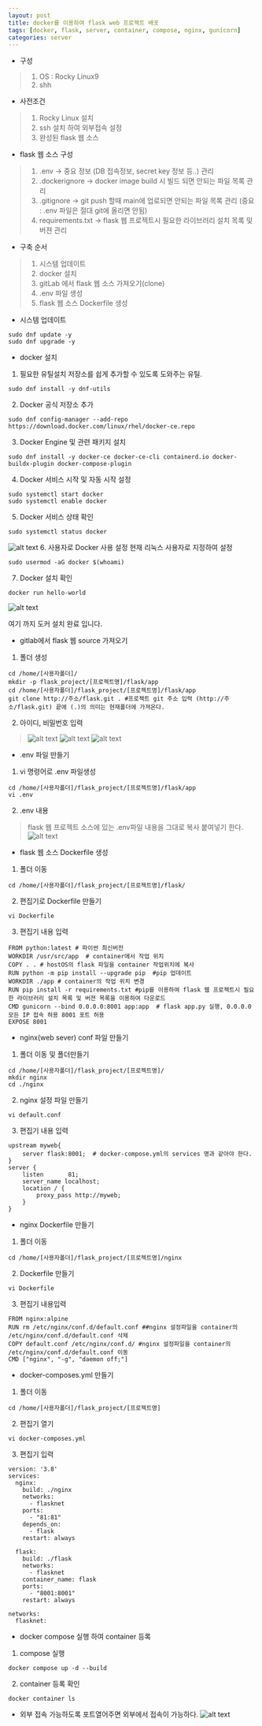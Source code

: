 ```yaml
---
layout: post
title: docker를 이용하여 flask web 프로젝트 배포
tags: [docker, flask, server, container, compose, nginx, gunicorn]
categories: server
---
```


- 구성
> 1. OS : Rocky Linux9
> 2. shh


- 사전조건
> 1. Rocky Linux 설치
> 2. ssh 설치 하여 외부접속 설정
> 3. 완성된 flask 웹 소스


- flask 웹 소스 구성
> 1. .env -> 중요 정보 (DB 접속정보, secret key 정보 등..) 관리
> 2. .dockerignore -> docker image build 시 빌드 되면 안되는 파일 목록 관리
> 3. .gitignore -> git push 할때 main에 업로되면 안되는 파일 목록 관리 (중요 : .env 파일은 절대 git에 올리면 안됨)
> 4. requirements.txt -> flask 웹 프로젝트시 필요한 라이브러리 설치 목록 및 버젼 관리

- 구축 순서
> 1. 시스템 업데이트
> 2. docker 설치
> 3. gitLab 에서 flask 웹 소스 가져오기(clone)
> 4. .env 파일 생성
> 5. flask 웹 소스 Dockerfile 생성



- 시스템 업데이트
```
sudo dnf update -y
sudo dnf upgrade -y
```


- docker 설치
1. 필요한 유틸설치
저장소를 쉽게 추가할 수 있도록 도와주는 유틸.
```
sudo dnf install -y dnf-utils
```
2. Docker 공식 저장소 추가
```
sudo dnf config-manager --add-repo https://download.docker.com/linux/rhel/docker-ce.repo
```
3. Docker Engine 및 관련 패키지 설치
```
sudo dnf install -y docker-ce docker-ce-cli containerd.io docker-buildx-plugin docker-compose-plugin
```
4. Docker 서비스 시작 및 자동 시작 설정
```
sudo systemctl start docker
sudo systemctl enable docker
```
5. Docker 서비스 상태 확인
```
sudo systemctl status docker
```
![alt text](docker_run.png)
6. 사용자로 Docker 사용 설정
현재 리눅스 사용자로 지정하여 설정
```
sudo usermod -aG docker $(whoami)
```
7. Docker 설치 확인
```
docker run hello-world
```
![alt text](docker_hello.png)

여기 까지 도커 설치 완료 입니다.


- gitlab에서 flask 웹 source 가져오기
1. 폴더 생성
```
cd /home/[사용자폴더]/
mkdir -p flask_project/[프로젝트명]/flask/app
cd /home/[사용자폴더]/flask_project/[프로젝트명]/flask/app
git clone http://주소/flask.git . #프로젝트 git 주소 입력 (http://주소/flask.git) 끝에 (.)의 의미는 현재폴더에 가져온다.
```
2. 아이디, 비밀번호 입력
>![alt text](git_clone_username.png)
>![alt text](git_clone_password.png)
>![alt text](git_clone_success.png)


- .env 파일 만들기
1. vi 명령어로 .env 파일생성
```
cd /home/[사용자폴더]/flask_project/[프로젝트명]/flask/app
vi .env
```
2. .env 내용
> flask 웹 프로젝트 소스에 있는 .env파일 내용을 그대로 복사 붙여넣기 한다.
>![alt text](env.png)

- flask 웹 소스 Dockerfile 생성
1. 폴더 이동
```
cd /home/[사용자폴더]/flask_project/[프로젝트명]/flask/
```
2. 편집기로 Dockerfile  만들기
```
vi Dockerfile
```
3. 편집기 내용 입력
```
FROM python:latest # 파이썬 최신버전
WORKDIR /usr/src/app  # container에서 작업 위치
COPY . . # hostOS의 flask 파일을 container 작업위치에 복사
RUN python -m pip install --upgrade pip  #pip 업데이트
WORKDIR ./app # container의 작업 위치 변경
RUN pip install -r requirements.txt #pip를 이용하여 flask 웹 프로젝트시 필요한 라이브러리 설치 목록 및 버젼 목록을 이용하여 다운로드
CMD gunicorn --bind 0.0.0.0:8001 app:app  # flask app.py 실행, 0.0.0.0 모든 IP 접속 허용 8001 포트 허용
EXPOSE 8001
```

- nginx(web sever) conf 파일 만들기
1. 폴더 이동 및 폴더만들기
```
cd /home/[사용자폴더]/flask_project/[프로젝트명]/
mkdir nginx
cd ./nginx
```
2. nginx 설정 파일 만들기
```
vi default.conf
```
3. 편집기 내용 입력
```
upstream myweb{
    server flask:8001;  # docker-compose.yml의 services 명과 같아야 한다.
}
server {
    listen       81;
    server_name localhost;
    location / {
        proxy_pass http://myweb;
    }
}
```

- nginx Dockerfile 만들기
1. 폴더 이동
```
cd /home/[사용자폴더]/flask_project/[프로젝트명]/nginx
```
2. Dockerfile 만들기
```
vi Dockerfile
```
3. 편집기 내용입력
```
FROM nginx:alpine
RUN rm /etc/nginx/conf.d/default.conf ##nginx 설정파일을 container의 /etc/nginx/conf.d/default.conf 삭제
COPY default.conf /etc/nginx/conf.d/ #nginx 설정파일을 container의 /etc/nginx/conf.d/default.conf 이동
CMD ["nginx", "-g", "daemon off;"]
```


- docker-composes.yml 만들기
1. 폴더 이동
```
cd /home/[사용자폴더]/flask_project/[프로젝트명]
```
2. 편집기 열기
```
vi docker-composes.yml
```
3. 편집기 입력 

```
version: '3.8'
services:
  nginx:
    build: ./nginx
    networks:
      - flasknet
    ports:
      - "81:81"
    depends_on:
      - flask
    restart: always
  
  flask:
    build: ./flask
    networks:
      - flasknet
    container_name: flask
    ports:
      - "8001:8001"
    restart: always

networks:
  flasknet:
```

- docker compose 실행 하여 container 등록
1. compose 실행
```
docker compose up -d --build
```

2. container 등록 확인
```
docker container ls
```

- 외부 접속 가능하도록 포트열어주면 외부에서 접속이 가능하다.
![alt text](main_page.png)


